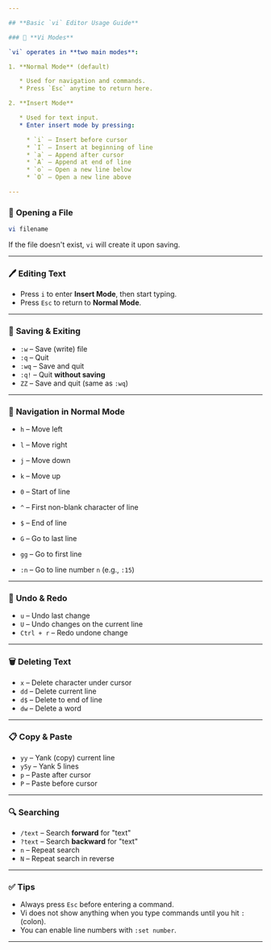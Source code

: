 ```yaml
---

## **Basic `vi` Editor Usage Guide**

### 🔄 **Vi Modes**

`vi` operates in **two main modes**:

1. **Normal Mode** (default)

   * Used for navigation and commands.
   * Press `Esc` anytime to return here.

2. **Insert Mode**

   * Used for text input.
   * Enter insert mode by pressing:

     * `i` – Insert before cursor
     * `I` – Insert at beginning of line
     * `a` – Append after cursor
     * `A` – Append at end of line
     * `o` – Open a new line below
     * `O` – Open a new line above

---
```


### 📂 **Opening a File**

```bash
vi filename
```

If the file doesn't exist, `vi` will create it upon saving.

---

### 🖊️ **Editing Text**

* Press `i` to enter **Insert Mode**, then start typing.
* Press `Esc` to return to **Normal Mode**.

---

### 💾 **Saving & Exiting**

* `:w` – Save (write) file
* `:q` – Quit
* `:wq` – Save and quit
* `:q!` – Quit **without saving**
* `ZZ` – Save and quit (same as `:wq`)

---

### 🧭 **Navigation in Normal Mode**

* `h` – Move left

* `l` – Move right

* `j` – Move down

* `k` – Move up

* `0` – Start of line

* `^` – First non-blank character of line

* `$` – End of line

* `G` – Go to last line

* `gg` – Go to first line

* `:n` – Go to line number `n` (e.g., `:15`)

---

### 🔄 **Undo & Redo**

* `u` – Undo last change
* `U` – Undo changes on the current line
* `Ctrl + r` – Redo undone change

---

### 🗑️ **Deleting Text**

* `x` – Delete character under cursor
* `dd` – Delete current line
* `d$` – Delete to end of line
* `dw` – Delete a word

---

### 📋 **Copy & Paste**

* `yy` – Yank (copy) current line
* `y5y` – Yank 5 lines
* `p` – Paste after cursor
* `P` – Paste before cursor

---

### 🔍 **Searching**

* `/text` – Search **forward** for "text"
* `?text` – Search **backward** for "text"
* `n` – Repeat search
* `N` – Repeat search in reverse

---

### ✅ **Tips**

* Always press `Esc` before entering a command.
* Vi does not show anything when you type commands until you hit `:` (colon).
* You can enable line numbers with `:set number`.

---